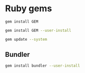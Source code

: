 # Ruby gems

```sh
gem install GEM
```

```sh
gem install GEM --user-install
```

```sh
gem update --system
```

## Bundler

```sh
gem install bundler --user-install
```
